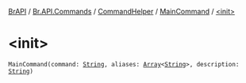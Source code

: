 [BrAPI](../../../index.md) / [Br.API.Commands](../../index.md) / [CommandHelper](../index.md) / [MainCommand](index.md) / [&lt;init&gt;](./-init-.md)

# &lt;init&gt;

`MainCommand(command: `[`String`](https://kotlinlang.org/api/latest/jvm/stdlib/kotlin/-string/index.html)`, aliases: `[`Array`](https://kotlinlang.org/api/latest/jvm/stdlib/kotlin/-array/index.html)`<`[`String`](https://kotlinlang.org/api/latest/jvm/stdlib/kotlin/-string/index.html)`>, description: `[`String`](https://kotlinlang.org/api/latest/jvm/stdlib/kotlin/-string/index.html)`)`